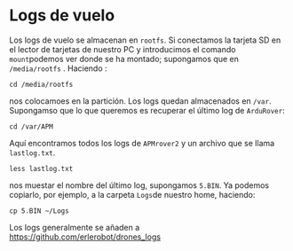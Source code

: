# Logs de vuelo

Los logs de vuelo se almacenan en `rootfs`.
Si conectamos la tarjeta SD en el lector de tarjetas de nuestro PC y introducimos el comando `mount`podemos ver donde se ha montado; supongamos que en `/media/rootfs`
.
Haciendo :
```
cd /media/rootfs
```
nos colocamoes en la partición. Los logs quedan almacenados en `/var`. Supongamso que lo que queremos es recuperar el último log de `ArduRover`:

```
cd /var/APM
```
Aquí encontramos todos los logs de `APMrover2` y un archivo que se llama `lastlog.txt`.
```
less lastlog.txt
```
nos muestar el nombre del último log, supongamos `5.BIN`.
Ya podemos copiarlo, por ejemplo, a la carpeta `Logs`de nuestro home, haciendo:
```
cp 5.BIN ~/Logs
```

Los logs generalmente se añaden a https://github.com/erlerobot/drones_logs
